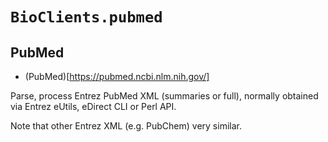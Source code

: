 # `BioClients.pubmed`

## PubMed

* (PubMed)[https://pubmed.ncbi.nlm.nih.gov/]

Parse, process Entrez PubMed XML (summaries or full), normally obtained via
Entrez eUtils, eDirect CLI or Perl API.

Note that other Entrez XML (e.g. PubChem) very similar.
